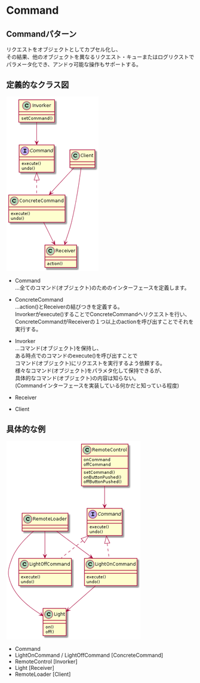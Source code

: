 # Command

## Commandパターン
リクエストをオブジェクトとしてカプセル化し、  
その結果、他のオブジェクトを異なるリクエスト・キューまたはログリクストで  
パラメータ化でき、アンドゥ可能な操作もサポートする。  
  

## 定義的なクラス図
![class_uml](../../img/CommandMain.png)

- Command  
  ...全てのコマンド(オブジェクト)のためのインターフェースを定義します。

- ConcreteCommand  
  ...action()とReceiverの結びつきを定義する。  
  Invorkerがexecute()することでConcreteCommandへリクエストを行い、  
  ConcreteCommandがReceiverの１つ以上のactionを呼び出すことでそれを実行する。  

- Invorker  
  ...コマンド(オブジェクト)を保持し、  
  ある時点でのコマンドのexecute()を呼び出すことで  
  コマンド(オブジェクト)にリクエストを実行するよう依頼する。  
  様々なコマンド(オブジェクト)をパラメタ化して保持できるが、  
  具体的なコマンド(オブジェクト)の内容は知らない。  
  (Commandインターフェースを実装している何かだと知っている程度)

- Receiver
- Client


## 具体的な例
![class_uml](../../img/CommandConcrete.png)

- Command
- LightOnCommand / LightOffCommand [ConcreteCommand]
- RemoteControl [Invorker]
- Light [Receiver]
- RemoteLoader [Client]
